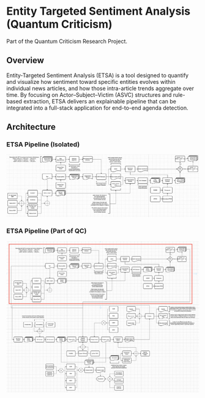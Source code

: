# Entity Targeted Sentiment Analysis (Quantum Criticism)
Part of the Quantum Criticism Research Project.

## Overview
Entity-Targeted Sentiment Analysis (ETSA) is a tool designed to quantify and visualize how sentiment toward specific entities evolves within individual news articles, and how those intra-article trends aggregate over time. By focusing on Actor–Subject–Victim (ASVC) structures and rule-based extraction, ETSA delivers an explainable pipeline that can be integrated into a full-stack application for end-to-end agenda detection.

## Architecture
### ETSA Pipeline (Isolated)
![ETSA Pipeline Image](images/etsa_pipeline.png)
### ETSA Pipeline (Part of QC)
![Full Pipeline](images/full_pipeline_etsa_outlined.png)
